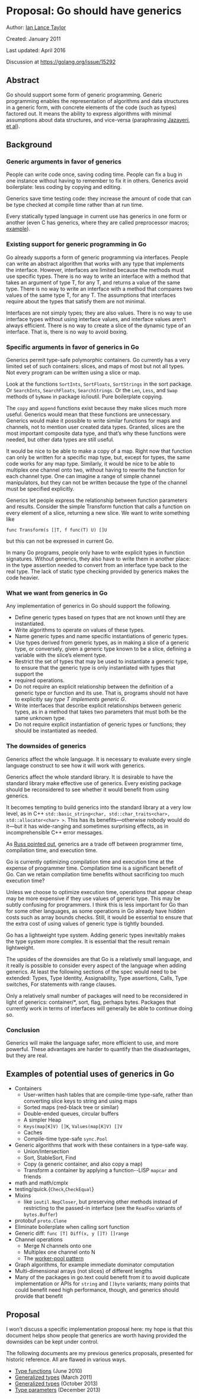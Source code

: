 # Proposal: Go should have generics

Author: [Ian Lance Taylor](iant@golang.org)

Created: January 2011

Last updated: April 2016

Discussion at https://golang.org/issue/15292

## Abstract

Go should support some form of generic programming.
Generic programming enables the representation of algorithms and data
structures in a generic form, with concrete elements of the code
(such as types) factored out.
It means the ability to express algorithms with minimal assumptions
about data structures, and vice-versa
(paraphrasing [Jazayeri, et al](http://www.dagstuhl.de/en/program/calendar/semhp/?semnr=98171)).

## Background

### Generic arguments in favor of generics

People can write code once, saving coding time.
People can fix a bug in one instance without having to remember to fix it
in others.
Generics avoid boilerplate: less coding by copying and editing.

Generics save time testing code: they increase the amount of code
that can be type checked at compile time rather than at run time.

Every statically typed language in current use has generics in one
form or another (even C has generics, where they are called preprocessor macros;
[example](https://gcc.gnu.org/viewcvs/gcc/trunk/gcc/vec.h?revision=165314&view=markup&pathrev=165314)).

### Existing support for generic programming in Go

Go already supports a form of generic programming via interfaces.
People can write an abstract algorithm that works with any type that
implements the interface.
However, interfaces are limited because the methods must use specific types.
There is no way to write an interface with a method that takes an
argument of type T, for any T, and returns a value of the same type.
There is no way to write an interface with a method that compares two
values of the same type T, for any T.
The assumptions that interfaces require about the types that satisfy
them are not minimal.

Interfaces are not simply types; they are also values.
There is no way to use interface types without using interface values,
and interface values aren’t always efficient.
There is no way to create a slice of the dynamic type of an interface.
That is, there is no way to avoid boxing.

### Specific arguments in favor of generics in Go

Generics permit type-safe polymorphic containers.
Go currently has a very limited set of such containers: slices, and
maps of most but not all types.
Not every program can be written using a slice or map.

Look at the functions `SortInts`, `SortFloats`, `SortStrings` in the
sort package.
Or `SearchInts`, `SearchFloats`, `SearchStrings`.
Or the `Len`, `Less`, and `Swap` methods of `byName` in package io/ioutil.
Pure boilerplate copying.

The `copy` and `append` functions exist because they make slices much
more useful.
Generics would mean that these functions are unnecessary.
Generics would make it possible to write similar functions for maps
and channels, not to mention user created data types.
Granted, slices are the most important composite data type, and that’s why
these functions were needed, but other data types are still useful.

It would be nice to be able to make a copy of a map.
Right now that function can only be written for a specific map type,
but, except for types, the same code works for any map type.
Similarly, it would be nice to be able to multiplex one channel onto
two, without having to rewrite the function for each channel type.
One can imagine a range of simple channel manipulators, but they can
not be written because the type of the channel must be specified
explicitly.

Generics let people express the relationship between function parameters
and results.
Consider the simple Transform function that calls a function on every
element of a slice, returning a new slice.
We want to write something like
```
func Transform(s []T, f func(T) U) []U
```
but this can not be expressed in current Go.

In many Go programs, people only have to write explicit types in function
signatures.
Without generics, they also have to write them in another place: in the
type assertion needed to convert from an interface type back to the
real type.
The lack of static type checking provided by generics makes the code
heavier.

### What we want from generics in Go

Any implementation of generics in Go should support the following.

* Define generic types based on types that are not known until they are instantiated.
* Write algorithms to operate on values of these types.
* Name generic types and name specific instantiations of generic types.
* Use types derived from generic types, as in making a slice of a generic type,
  or conversely, given a generic type known to be a slice, defining a variable
  with the slice’s element type.
* Restrict the set of types that may be used to instantiate a generic type, to
  ensure that the generic type is only instantiated with types that support the
* required operations.
* Do not require an explicit relationship between the definition of a generic
  type or function and its use.  That is, programs should not have to
  explicitly say *type T implements generic G*.
* Write interfaces that describe explicit relationships between generic types,
  as in a method that takes two parameters that must both be the same unknown type.
* Do not require explicit instantiation of generic types or functions; they
  should be instantiated as needed.

### The downsides of generics

Generics affect the whole language.
It is necessary to evaluate every single language construct to see how
it will work with generics.

Generics affect the whole standard library.
It is desirable to have the standard library make effective use of generics.
Every existing package should be reconsidered to see whether it would benefit
from using generics.

It becomes tempting to build generics into the standard library at a
very low level, as in C++ `std::basic_string<char, std::char_traits<char>, std::allocator<char> >`.
This has its benefits&mdash;otherwise nobody would do it&mdash;but it has
wide-ranging and sometimes surprising effects, as in incomprehensible
C++ error messages.

As [Russ pointed out](http://research.swtch.com/generic), generics are
a trade off between programmer time, compilation time, and execution
time.

Go is currently optimizing compilation time and execution time at the
expense of programmer time.
Compilation time is a significant benefit of Go.
Can we retain compilation time benefits without sacrificing too much
execution time?

Unless we choose to optimize execution time, operations that appear
cheap may be more expensive if they use values of generic type.
This may be subtly confusing for programmers.
I think this is less important for Go than for some other languages,
as some operations in Go already have hidden costs such as array
bounds checks.
Still, it would be essential to ensure that the extra cost of using
values of generic type is tightly bounded.

Go has a lightweight type system.
Adding generic types inevitably makes the type system more complex.
It is essential that the result remain lightweight.

The upsides of the downsides are that Go is a relatively small
language, and it really is possible to consider every aspect of the
language when adding generics.
At least the following sections of the spec would need to be extended:
Types, Type Identity, Assignability, Type assertions, Calls, Type
switches, For statements with range clauses.

Only a relatively small number of packages will need to be
reconsidered in light of generics: container/*, sort, flag, perhaps
bytes.
Packages that currently work in terms of interfaces will generally be
able to continue doing so.

### Conclusion

Generics will make the language safer, more efficient to use, and more
powerful.
These advantages are harder to quantify than the disadvantages, but
they are real.

## Examples of potential uses of generics in Go

* Containers
  * User-written hash tables that are compile-time type-safe, rather than
    converting slice keys to string and using maps
  * Sorted maps (red-black tree or similar)
  * Double-ended queues, circular buffers
  * A simpler Heap
  * `Keys(map[K]V) []K`, `Values(map[K]V) []V`
  * Caches
  * Compile-time type-safe `sync.Pool`
* Generic algorithms that work with these containers in a type-safe way.
  * Union/Intersection
  * Sort, StableSort, Find
  * Copy (a generic container, and also copy a map)
  * Transform a container by applying a function--LISP `mapcar` and friends
* math and math/cmplx
* testing/quick.{`Check`,`CheckEqual`}
* Mixins
  * like `ioutil.NopCloser`, but preserving other methods instead of
    restricting to the passed-in interface (see the `ReadFoo` variants of
    `bytes.Buffer`)
* protobuf `proto.Clone`
* Eliminate boilerplate when calling sort function
* Generic diff: `func [T] Diff(x, y []T) []range`
* Channel operations
  * Merge N channels onto one
  * Multiplex one channel onto N
  * The [worker-pool pattern](http://play.golang.org/p/b5XRHnxzZF)
* Graph algorithms, for example immediate dominator computation
* Multi-dimensional arrays (not slices) of different lengths
* Many of the packages in go.text could benefit from it to avoid duplicate
  implementation or APIs for `string` and `[]byte` variants; many points that
  could benefit need high performance, though, and generics should provide that
  benefit

## Proposal

I won’t discuss a specific implementation proposal here: my hope is
that this document helps show people that generics are worth having
provided the downsides can be kept under control.

The following documents are my previous generics proposals,
presented for historic reference. All are flawed in various ways.

* [Type functions](NNNN/2010-06-type-functions.md) (June 2010)
* [Generalized types](NNNN/2011-03-gen.md) (March 2011)
* [Generalized types](NNNN/2013-10-gen.md) (October 2013)
* [Type parameters](NNNN/2013-12-type-params.md) (December 2013)
